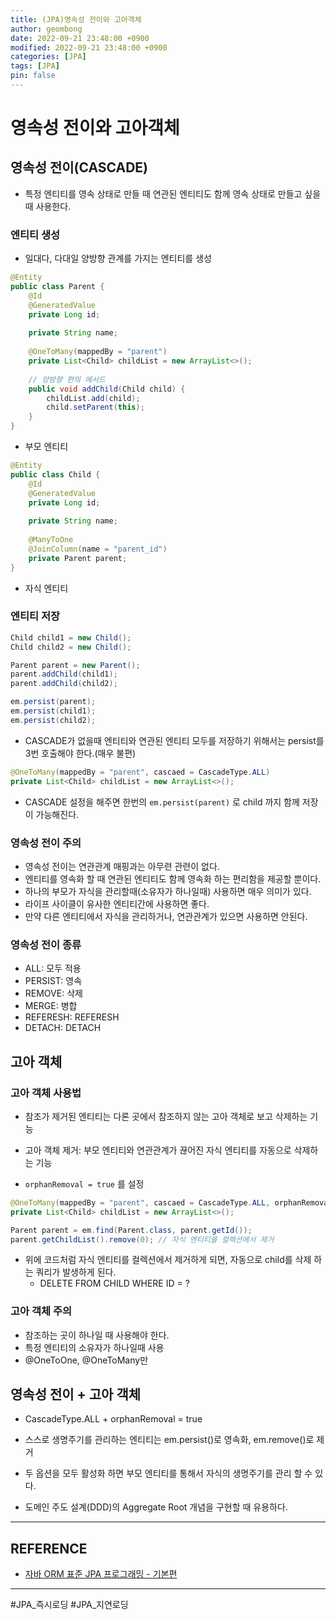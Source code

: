 ```yaml
---
title: (JPA)영속성 전이와 고아객체
author: geombong
date: 2022-09-21 23:48:00 +0900
modified: 2022-09-21 23:48:00 +0900
categories: [JPA]
tags: [JPA]
pin: false
---
```


# 영속성 전이와 고아객체

## 영속성 전이(CASCADE)
- 특정 엔티티를 영속 상태로 만들 때 연관된 엔티티도 함께 영속 상태로 만들고 싶을때 사용한다.

### 엔티티 생성
- 일대다, 다대일 양방향 관계를 가지는 엔티티를 생성
```java
@Entity
public class Parent {
    @Id
    @GeneratedValue
    private Long id;
    
    private String name;
    
    @OneToMany(mappedBy = "parent")
    private List<Child> childList = new ArrayList<>();
    
    // 양방향 편의 메서드
    public void addChild(Child child) {
        childList.add(child);
        child.setParent(this);
    }
}
```
- 부모 엔티티

```java
@Entity
public class Child {
    @Id
    @GeneratedValue
    private Long id;
    
    private String name;
    
    @ManyToOne
    @JoinColumn(name = "parent_id")
    private Parent parent;
}
```
- 자식 엔티티

### 엔티티 저장
```java
Child child1 = new Child();
Child child2 = new Child();

Parent parent = new Parent();
parent.addChild(child1);
parent.addChild(child2);

em.persist(parent);
em.persist(child1);
em.persist(child2);
```
- CASCADE가 없을때 엔티티와 연관된 엔티티 모두를 저장하기 위해서는 persist를 3번 호출해야 한다.(매우 불편)

    

```java
@OneToMany(mappedBy = "parent", cascaed = CascadeType.ALL)
private List<Child> childList = new ArrayList<>();
```
- CASCADE 설정을 해주면 한번의 `em.persist(parent)` 로 child 까지 함께 저장이 가능해진다.

### 영속성 전이 주의
- 영속성 전이는 연관관계 매핑과는 아무련 관련이 없다.
- 엔티티를 영속화 할 때 연관된 엔티티도 함께 영속화 하는 편리함을 제공할 뿐이다.
- 하나의 부모가 자식을 관리할때(소유자가 하나일때) 사용하면 매우 의미가 있다.
- 라이프 사이클이 유사한 엔티티간에 사용하면 좋다.
- 만약 다른 엔티티에서 자식을 관리하거나, 연관관계가 있으면 사용하면 안된다.

### 영속성 전이 종류
- ALL: 모두 적용
- PERSIST: 영속
- REMOVE: 삭제
- MERGE: 병합
- REFERESH: REFERESH
- DETACH: DETACH

## 고아 객체

### 고아 객체 사용법
- 참조가 제거된 엔티티는 다론 곳에서 참조하지 않는 고아 객체로 보고 삭제하는 기능

- 고아 객체 제거: 부모 엔티티와 연관관계가 끊어진 자식 엔티티를 자동으로 삭제하는 기능

- `orphanRemoval = true` 를 설정

    
```java
@OneToMany(mappedBy = "parent", cascaed = CascadeType.ALL, orphanRemoval = true)
private List<Child> childList = new ArrayList<>();

Parent parent = em.find(Parent.class, parent.getId());
parent.getChildList().remove(0); // 자식 엔티티를 컬렉션에서 제거
```
- 위에 코드처럼 자식 엔티티를 컬렉션에서 제거하게 되면, 자동으로 child를 삭제 하는 쿼리가 발생하게 된다.
    - DELETE FROM CHILD WHERE ID = ?

### 고아 객체 주의

- 참조하는 곳이 하나일 때 사용해야 한다.
- 특정 엔티티의 소유자가 하나일때 사용
- @OneToOne, @OneToMany만

## 영속성 전이 + 고아 객체
- CascadeType.ALL + orphanRemoval = true

- 스스로 생명주기를 관리하는 엔티티는 em.persist()로 영속화, em.remove()로 제거

- 두 옵션을 모두 활성화 하면 부모 엔티티를 통해서 자식의 생명주기를 관리 할 수 있다.

- 도메인 주도 설계(DDD)의 Aggregate Root 개념을 구현할 때 유용하다.

    

---

## REFERENCE

- [자바 ORM 표준 JPA 프로그래밍 - 기본편](https://www.inflearn.com/course/ORM-JPA-Basic/dashboard)

    

---
#JPA_즉시로딩 #JPA_지연로딩